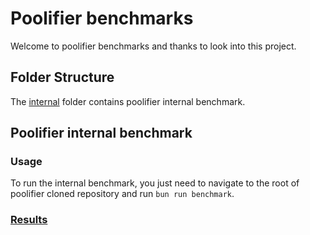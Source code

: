 # Poolifier benchmarks

Welcome to poolifier benchmarks and thanks to look into this project.

## Folder Structure

The [internal](./internal) folder contains poolifier internal benchmark.

<!-- ## Poolifier benchmark versus other worker pools

To compare poolifier pools performance vs other pools performance we chose to use [hyperfine](https://github.com/sharkdp/hyperfine).
We chose to use this tool because it allows to run isolated Bun processes so each pool does not impact each other.

- External pools with which we compare the poolifier results:

  - [piscina](https://github.com/piscinajs/piscina)
  - [tinypool](https://github.com/tinylibs/tinypool)
  - [workerpool](https://github.com/josdejong/workerpool)
  - [worker-nodes](https://github.com/allegro/node-worker-nodes)
  - [nanothreads](https://github.com/snuffyDev/nanothreads)

  Those are our results:

  - CPU Intensive task with 100k operations submitted to each pool: [https://bencher.dev/perf/poolifier-benchmark](https://bencher.dev/perf/poolifier-benchmark).

- External pools with which we used to compare the poolifier results:

  - [worker-threads-pool](https://github.com/watson/worker-threads-pool): removed because unmaintained since more than 4 years.
  - [threadwork](https://github.com/kevlened/threadwork): removed because unmaintained since more than 3 years.
  - [microjob](https://github.com/wilk/microjob): removed because unmaintained since more than 5 years.
  - [threads.js](https://github.com/andywer/threads.js): removed because not a threads pool.

> :warning: **We would need funds to run our benchmark more often and on Cloud VMs, please consider to sponsor this project**

Read the [README.md](https://github.com/poolifier/benchmark#readme) to know how to run the benchmark. -->

## Poolifier internal benchmark

### Usage

To run the internal benchmark, you just need to navigate to the root of poolifier cloned repository and run `bun run benchmark`.

### [Results](https://bencher.dev/perf/poolifier-bun)

